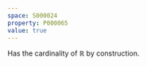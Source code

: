 ```yaml
---
space: S000024
property: P000065
value: true
---
```


Has the cardinality of $\mathbb R$ by construction.

